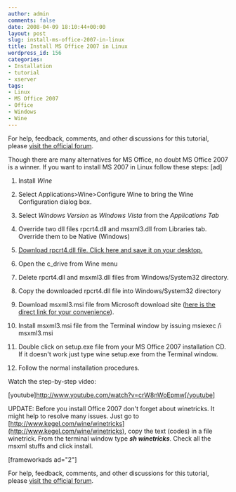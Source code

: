 ```yaml
---
author: admin
comments: false
date: 2008-04-09 18:10:44+00:00
layout: post
slug: install-ms-office-2007-in-linux
title: Install MS Office 2007 in Linux
wordpress_id: 156
categories:
- Installation
- tutorial
- xserver
tags:
- Linux
- MS Office 2007
- Office
- Windows
- Wine
---
```


For help, feedback, comments, and other discussions for this tutorial, please [visit the official forum](http://www.ashokgelal.com/forums/forum/linux/official-tutorials/install-ms-office-2007-in-linux/).





Though there are many alternatives for MS Office, no doubt MS Office 2007 is a winner. If you want to install MS 2007 in Linux follow these steps: <!-- more -->[ad]







  1. Install _Wine_


  2. Select Applications>Wine>Configure Wine to bring the Wine Configuration dialog box. 


  3. Select _Windows Version_ as _Windows Vista_ from the _Applications Tab_


  4. Override two dll files rpcrt4.dll and msxml3.dll from Libraries tab. Override them to be Native (Windows)


  5. [Download rpcrt4.dll file. Click here and save it on your desktop.](http://www.mediafire.com/?njtut9aswdk)


  6. Open the c_drive from Wine menu


  7. Delete rpcrt4.dll and msxml3.dll files from Windows/System32 directory.


  8. Copy the downloaded rpcrt4.dll file into Windows/System32 directory


  9. Download msxml3.msi file from Microsoft download site ([here is the direct link for your convenience](http://www.microsoft.com/downloads/details.aspx?FamilyID=28494391-052b-42ff-9674-f752bdca9582&DisplayLang=en)).


  10. Install msxml3.msi file from the Terminal window by issuing msiexec /i msxml3.msi


  11. Double click on setup.exe file from your MS Office 2007 installation CD. If it doesn't work just type wine setup.exe from the Terminal window.


  12. Follow the normal installation procedures.





Watch the step-by-step video:





[youtube]http://www.youtube.com/watch?v=crW8nWoEpmw[/youtube]





UPDATE: Before you install Office 2007 don't forget about winetricks. It might help to resolve many issues. Just go to [http://www.kegel.com/wine/winetricks](http://www.kegel.com/wine/winetricks), copy the text (codes) in a file winetrick. From the terminal window type **_sh winetricks_**. Check all the msxml stuffs and click install.






  [frameworkads ad="2"]






For help, feedback, comments, and other discussions for this tutorial, please [visit the official forum](http://www.ashokgelal.com/forums/forum/linux/official-tutorials/install-ms-office-2007-in-linux/).



